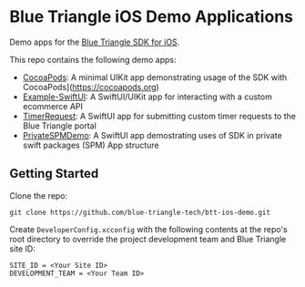 # Blue Triangle iOS Demo Applications

Demo apps for the [Blue Triangle SDK for iOS](https://github.com/blue-triangle-tech/btt-swift-sdk).

This repo contains the following demo apps:

- [CocoaPods](/CocoaPods/): A minimal UIKit app demonstrating usage of the SDK with CocoaPods](https://cocoapods.org)
- [Example-SwiftUI](/Example-SwiftUI/): A SwiftUI/UIKit app for interacting with a custom ecommerce API
- [TimerRequest](/TimerRequest/): A SwiftUI app for submitting custom timer requests to the Blue Triangle portal
- [PrivateSPMDemo](/PrivateSPMDemo/): A SwiftUI app demostrating uses of SDK in private swift packages (SPM) App structure

## Getting Started

Clone the repo:

```
git clone https://github.com/blue-triangle-tech/btt-ios-demo.git
```

Create `DeveloperConfig.xcconfig` with the following contents at the repo's root directory to override the project development team and Blue Triangle site ID:

```
SITE_ID = <Your Site ID>
DEVELOPMENT_TEAM = <Your Team ID>
```
